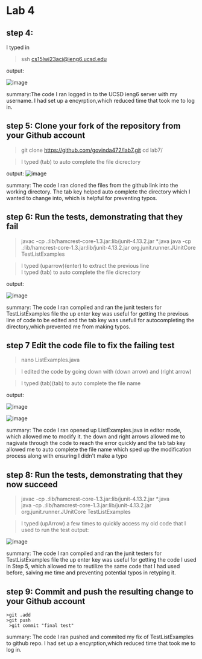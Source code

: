 # Lab 4
## step 4:
I typed in
> ssh cs15lwi23aci@ieng6.ucsd.edu

output:

![image](https://user-images.githubusercontent.com/75463270/221771032-e8985e29-8502-4775-89d5-2fdaf8e94525.png)

summary:The code I ran logged in to the UCSD ieng6 server with my username.
I had set up a encyrption,which reduced time that took me to log in.

## step 5: Clone your fork of the repository from your Github account
> git clone https://github.com/govinda472/lab7.git
> cd lab7/

> I typed (tab) to auto complete the file dicrectory
  
output:
![image](https://user-images.githubusercontent.com/75463270/221772725-81fbf042-c5c9-4226-b11a-cafc41b42784.png)

summary: The code I ran cloned the files from the github link into the working directory. 
The tab key helped auto complete the directory which I wanted to change into, which is helpful for preventing typos.
  
 ## step 6: Run the tests, demonstrating that they fail
  
 > javac -cp .:lib/hamcrest-core-1.3.jar:lib/junit-4.13.2.jar *.java
 > java -cp .:lib/hamcrest-core-1.3.jar:lib/junit-4.13.2.jar org.junit.runner.JUnitCore TestListExamples
  
>I typed (uparrow)(enter) to extract the previous line  
>I typed (tab) to auto complete the file dicrectory

 output:
 
  ![image](https://user-images.githubusercontent.com/75463270/221780401-48347e1c-e04e-4396-8807-012eb3fe1ef8.png)

  summary: The code I ran compiled and ran the junit testers for TestListExamples file
   the up enter key was useful for getting the previous line of code to be edited and the tab key was usefull for 
   autocompleting the  directory,which prevented me from making typos.
  
  ## step 7 Edit the code file to fix the failing test
  
  >nano ListExamples.java
  
  >I edited the code by going down with (down arrow) and (right arrow)
  
  >I typed (tab)(tab) to auto complete the file name
  
  output:
  
  ![image](https://user-images.githubusercontent.com/75463270/221777753-ecaa4579-3fca-489a-92e1-1d701a708dee.png)
  
  ![image](https://user-images.githubusercontent.com/75463270/221777537-48a51419-3068-440d-a6d7-e45ee98ce9f7.png)
  
  summary: The code I ran opened up ListExamples.java in editor mode, which allowed me to modify it.
   the down and right arrows allowed me to nagivate through the code to reach the error quickly and the tab tab key allowed me to 
   auto complete the file name which sped up the modification process along with ensuring I didn't make a typo
  
  ## step 8: Run the tests, demonstrating that they now succeed
  
 >javac -cp .:lib/hamcrest-core-1.3.jar:lib/junit-4.13.2.jar *.java                       
 >java -cp .:lib/hamcrest-core-1.3.jar:lib/junit-4.13.2.jar org.junit.runner.JUnitCore TestListExamples
  
  > I typed (upArrow) a few times to quickly access my old code that I used to run the test
  output:
  
  ![image](https://user-images.githubusercontent.com/75463270/221779254-69d582d5-f246-46ad-b578-b32529c069aa.png)
  
  summary: The code I ran compiled and ran the junit testers for TestListExamples file
   the up enter key was useful for getting the code I used in Step 5, which allowed me to reutilize the same code that
   I had used before, saiving me time and preventing potential typos in retyping it.
  
  ## step 9: Commit and push the resulting change to your Github account

    >git .add
    >git push
     >git commit "final test"

 summary: The code I ran pushed and commited my fix of TestListExamples to github repo.
 I had set up a encyrption,which reduced time that took me to log in.
